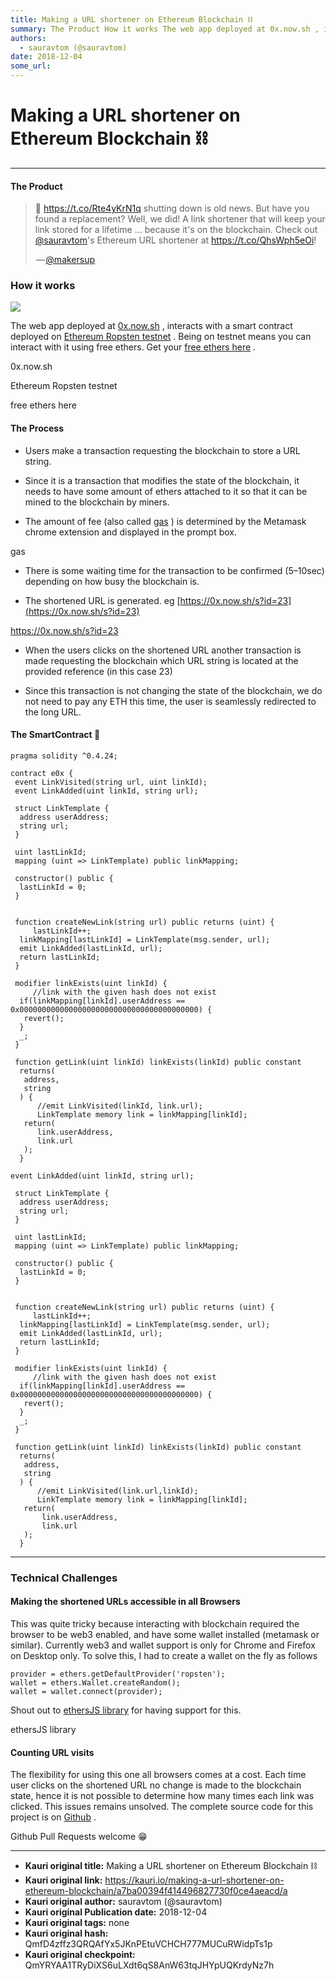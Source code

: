 ```yaml
---
title: Making a URL shortener on Ethereum Blockchain ⛓
summary: The Product How it works The web app deployed at 0x.now.sh , interacts with a smart contract deployed on Ethereum Ropsten testnet . Being on testnet means you can interact with it using free ethers. Get your free ethers here . 0x.now.sh Ethereum Ropsten testnet free ethers here The Process Users make a transaction requesting the blockchain to store a URL string. Since it is a transaction that modifies the state of the blockchain, it needs to have some amount of ethers attached to it so that it c
authors:
  - sauravtom (@sauravtom)
date: 2018-12-04
some_url: 
---
```


# Making a URL shortener on Ethereum Blockchain ⛓



----

> 

> 

#### The Product

<blockquote class="twitter-tweet" data-align="center" data-conversation="none" data-dnt="true"><p>🔗 <a href="https://t.co/Rte4yKrN1q" rel="nofollow">https://t.co/Rte4yKrN1q</a> shutting down is old news. But have you found a replacement? Well, we did! A link shortener that will keep your link stored for a lifetime ... because it's on the blockchain. Check out <a href="http://twitter.com/sauravtom" target="_blank" title="Twitter profile for @sauravtom">@sauravtom</a>'s Ethereum URL shortener at <a href="https://t.co/QhsWph5eOi" rel="nofollow">https://t.co/QhsWph5eOi</a>!</p><p> — <a href="https://twitter.com/makersup/status/1069165144150704130">@makersup</a></p></blockquote>


### How it works

![](https://ipfs.infura.io/ipfs/QmasWnFCo1WTEu58JV8Sv6LhAzfgXGJvWPLu6xy2wdAdWZ)

The web app deployed at 
[0x.now.sh](https://0x.now.sh)
 , interacts with a smart contract deployed on 
[Ethereum Ropsten testnet](https://ropsten.etherscan.io/address/0x4b8241f24537d2539d0b310bc074fd68a782e182)
 . Being on testnet means you can interact with it using free ethers. Get your 
[free ethers here](https://faucet.metamask.io)
 .
> 
0x.now.sh
> 
Ethereum Ropsten testnet
> 
free ethers here

#### The Process



 * Users make a transaction requesting the blockchain to store a URL string.

 * Since it is a transaction that modifies the state of the blockchain, it needs to have some amount of ethers attached to it so that it can be mined to the blockchain by miners.

 * The amount of fee (also called [gas](https://www.cryptocompare.com/coins/guides/what-is-the-gas-in-ethereum/) ) is determined by the Metamask chrome extension and displayed in the prompt box.
> 
gas

 * There is some waiting time for the transaction to be confirmed (5–10sec) depending on how busy the blockchain is.

 * The shortened URL is generated. eg [https://0x.now.sh/s?id=23](https://0x.now.sh/s?id=23) 
> 
https://0x.now.sh/s?id=23

 * When the users clicks on the shortened URL another transaction is made requesting the blockchain which URL string is located at the provided reference (in this case 23)

 * Since this transaction is not changing the state of the blockchain, we do not need to pay any ETH this time, the user is seamlessly redirected to the long URL.

#### The SmartContract 📃

```
pragma solidity ^0.4.24;
```



```
contract e0x {
 event LinkVisited(string url, uint linkId);
 event LinkAdded(uint linkId, string url);
 
 struct LinkTemplate {
  address userAddress;
  string url;
 }
 
 uint lastLinkId;
 mapping (uint => LinkTemplate) public linkMapping;
 
 constructor() public {
  lastLinkId = 0;
 }
 
 
 function createNewLink(string url) public returns (uint) {
     lastLinkId++;
  linkMapping[lastLinkId] = LinkTemplate(msg.sender, url);
  emit LinkAdded(lastLinkId, url);
  return lastLinkId;
 }
 
 modifier linkExists(uint linkId) {
     //link with the given hash does not exist
  if(linkMapping[linkId].userAddress == 0x0000000000000000000000000000000000000000) {
   revert();
  }
  _;
 }
 
 function getLink(uint linkId) linkExists(linkId) public constant
  returns(
   address,
   string
  ) {
      //emit LinkVisited(linkId, link.url);
      LinkTemplate memory link = linkMapping[linkId];
   return(
      link.userAddress,
      link.url
   );
  }
```



```
event LinkAdded(uint linkId, string url);
 
 struct LinkTemplate {
  address userAddress;
  string url;
 }
 
 uint lastLinkId;
 mapping (uint => LinkTemplate) public linkMapping;
 
 constructor() public {
  lastLinkId = 0;
 }
 
 
 function createNewLink(string url) public returns (uint) {
     lastLinkId++;
  linkMapping[lastLinkId] = LinkTemplate(msg.sender, url);
  emit LinkAdded(lastLinkId, url);
  return lastLinkId;
 }
 
 modifier linkExists(uint linkId) {
     //link with the given hash does not exist
  if(linkMapping[linkId].userAddress == 0x0000000000000000000000000000000000000000) {
   revert();
  }
  _;
 }
 
 function getLink(uint linkId) linkExists(linkId) public constant
  returns(
   address,
   string
  ) {
      //emit LinkVisited(link.url,linkId);
      LinkTemplate memory link = linkMapping[linkId];
   return(
       link.userAddress,
       link.url
   );
  }
```



----


### Technical Challenges

#### Making the shortened URLs accessible in all Browsers
This was quite tricky because interacting with blockchain required the browser to be web3 enabled, and have some wallet installed (metamask or similar). Currently web3 and wallet support is only for Chrome and Firefox on Desktop only.
To solve this, I had to create a wallet on the fly as follows

```
provider = ethers.getDefaultProvider('ropsten');
wallet = ethers.Wallet.createRandom();
wallet = wallet.connect(provider);
```


Shout out to 
[ethersJS library](https://github.com/ethers-io/ethers.js/)
 for having support for this.
> 
ethersJS library

#### Counting URL visits
The flexibility for using this one all browsers comes at a cost. Each time user clicks on the shortened URL no change is made to the blockchain state, hence it is not possible to determine how many times each link was clicked.
This issues remains unsolved.
The complete source code for this project is on 
[Github](https://github.com/sauravtom/ethereum-url-shortener)
 .
> 
Github
Pull Requests welcome 😁



---

- **Kauri original title:** Making a URL shortener on Ethereum Blockchain ⛓
- **Kauri original link:** https://kauri.io/making-a-url-shortener-on-ethereum-blockchain/a7ba00394f414496827730f0ce4aeacd/a
- **Kauri original author:** sauravtom (@sauravtom)
- **Kauri original Publication date:** 2018-12-04
- **Kauri original tags:** none
- **Kauri original hash:** QmfD4zffz3QRQAfYx5JKnPEtuVCHCH777MUCuRWidpTs1p
- **Kauri original checkpoint:** QmYRYAA1TRyDiXS6uLXdt6qS8AnW63tqJHYpUQKrdyNz7h



